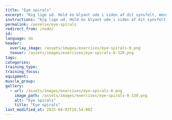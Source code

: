 ```yaml
---
title: "Eye spirals"
excerpt: "Kig lige ud. Hold en blyant ude i siden af dit synsfelt, mens du bliver ved med at kigge ligeud. Før langsomt blyanten rundt i en cirkel, mens du følger blyanten med øjnene uden at flytte hovedet. Start med små cirkler - og lav dem større, når du bliver bedre til øvelsen."
instructions: "Kig lige ud. Hold en blyant ude i siden af dit synsfelt, mens du bliver ved med at kigge ligeud. Før langsomt blyanten rundt i en cirkel, mens du følger blyanten med øjnene uden at flytte hovedet. Start med små cirkler - og lav dem større, når du bliver bedre til øvelsen."
permalink: /oevelse/eye-spirals
redirect_from: /node/
id: 
language: da
header:
  overlay_image: /assets/images/exercises/eye-spirals-0.png
  teaser: /assets/images/exercises/eye-spirals-0-320.png
tags:
categories:
training_type: 
training_focus: 
equipment:
muscle_group:
gallery:
  - url: /assets/images/exercises/eye-spirals-0.png
    image_path: /assets/images/exercises/eye-spirals-0-320.png
    alt: "Eye spirals"
    title: "Eye spirals"
last_modified_at: 2015-04-03T16:54:08Z
---
```



